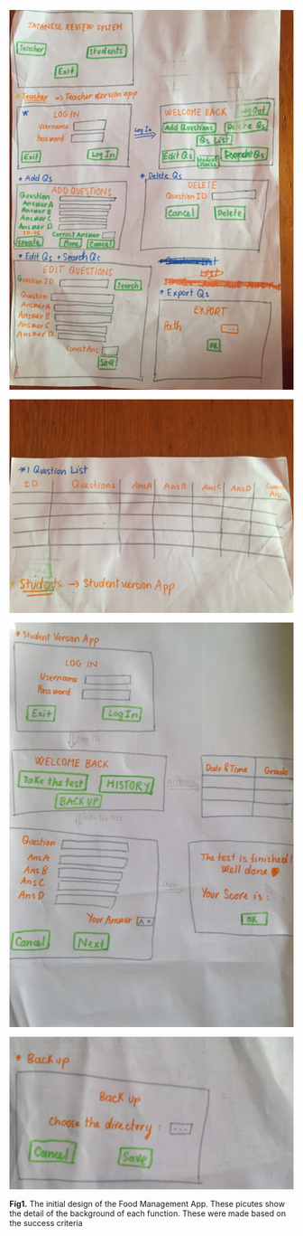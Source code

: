 ![SystemDiagram](teacher_app_1.jpg)

![SystemDiagram](teacher_app.jpg)

![SystemDiagram](student_app.jpg)

![SystemDiagram](student_app_1.jpg)

  **Fig1.** The initial design of the Food Management App. These picutes show the detail of the background of each function. These were made based on the success criteria
